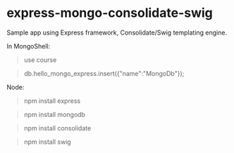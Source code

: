 express-mongo-consolidate-swig
==============================

Sample app using Express framework, Consolidate/Swig templating engine.


In MongoShell:

> use course

> db.hello_mongo_express.insert({"name":"MongoDb"});

Node:

> npm install express

> npm install mongodb

> npm install consolidate

> npm install swig

